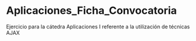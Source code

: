 # Aplicaciones_Ficha_Convocatoria
Ejercicio para la cátedra Aplicaciones I referente a la utilización de técnicas AJAX
